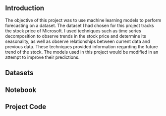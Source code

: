 ## Introduction
<p>The objective of this project was to use machine learning models to perform forecasting on a dataset. The dataset I had chosen for this project tracks the stock price of Microsoft. I used techniques such as time series decomposition to observe trends in the stock price and determine its seasonality, as well as observe relationships between current data and previous data. These techniques provided information regarding the future trend of the stock. The models used in this project would be modified in an attempt to improve their predictions.</p>

## Datasets

## Notebook

## Project Code
